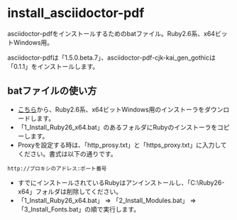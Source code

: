 # install_asciidoctor-pdf

asciidoctor-pdfをインストールするためのbatファイル。Ruby2.6系、x64ビットWindows用。

asciidoctor-pdfは「1.5.0.beta.7」、asciidoctor-pdf-cjk-kai_gen_gothicは「0.1.1」をインストールします。

## batファイルの使い方

* [こちら](https://rubyinstaller.org/downloads/)から、Ruby2.6系、x64ビットWindows用のインストーラをダウンロードします。
* 「1_Install_Ruby26_x64.bat」のあるフォルダにRubyのインストーラをコピーします。
* Proxyを設定する時は、「http_prosy.txt」と「https_proxy.txt」に入力してください。書式は以下の通りです。

```
http://プロキシのアドレス:ポート番号
```

* すでにインストールされているRubyはアンインストールし、「C:\Ruby26-x64」フォルダは削除してください。
* 「1_Install_Ruby26_x64.bat」 ⇒ 「2_Install_Modules.bat」 ⇒ 「3_Install_Fonts.bat」の順で実行します。
